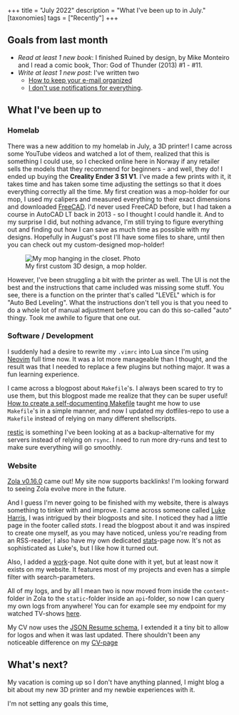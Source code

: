 +++
title = "July 2022"
description = "What I've been up to in July."
[taxonomies]
tags = ["Recently"]
+++

## Goals from last month

- _Read at least 1 new book_: I finished Ruined by design, by Mike Monteiro and
  I read a comic book, Thor: God of Thunder (2013) #1 - #11.
- _Write at least 1 new post_: I've written two
  - [How to keep your e-mail organized][howtoemail]
  - [I don't use notifications for everything][notifications].

## What I've been up to

### Homelab

There was a new addition to my homelab in July, a 3D printer! I came across some
YouTube videos and watched a lot of them, realized that this is something I
could use, so I checked online here in Norway if any retailer sells the models
that they recommend for beginners - and well, they do! I ended up buying the
**Creality Ender 3 S1 V1**. I've made a few prints with it, it takes time and
has taken some time adjusting the settings so that it does everything correctly
all the time. My first creation was a mop-holder for our mop, I used my calipers
and measured everything to their exact dimensions and downloaded
[FreeCAD][freecad]. I'd never used FreeCAD before, but I had taken a course in
AutoCAD LT back in 2013 - so I thought I could handle it. And to my surprise I
did, but nothing advance, I'm still trying to figure everything out and finding
out how I can save as much time as possible with my designs. Hopefully in
August's post I'll have some files to share, until then you can check out my
custom-designed mop-holder!

<figure>
  <img
    src="/img/blog/2022-08-01-2022-july-recently/mop_overview.jpeg"
    alt="My mop hanging in the closet. Photo">
  <figcaption>
    My first custom 3D design, a mop holder.
  </figcaption>
</figure>

However, I've been struggling a bit with the printer as well. The UI is not the
best and the instructions that came included was missing some stuff. You see,
there is a function on the printer that's called "LEVEL" which is for "Auto Bed
Leveling". What the instructions don't tell you is that you need to do a whole
lot of manual adjustment before you can do this so-called "auto" thingy. Took me
awhile to figure that one out.

### Software / Development

I suddenly had a desire to rewrite my `.vimrc` into Lua since I'm using
[Neovim][nvim] full time now. It was a lot more manageable than I thought, and
the result was that I needed to replace a few plugins but nothing major. It was
a fun learning experience.

I came across a blogpost about `Makefile`'s. I always been scared to try to use
them, but this blogpost made me realize that they can be super useful! [How to
create a self-documenting Makefile][makefile_blogpost] taught me how to use
`Makefile`'s in a simple manner, and now I updated my dotfiles-repo to use a
`Makefile` instead of relying on many different shellscripts.

[restic][restic] is something I've been looking at as a backup-alternative for
my servers instead of relying on `rsync`. I need to run more dry-runs and test
to make sure everything will go smoothly.

### Website

[Zola v0.16.0][zola-release] came out! My site now supports backlinks! I'm
looking forward to seeing Zola evolve more in the future.

And I guess I'm never going to be finished with my website, there is always
something to tinker with and improve. I came across someone called [Luke
Harris][lukeharris], I was intrigued by their blogposts and site. I noticed they
had a little page in the footer called _stats_. I read the blogpost about it and
was inspired to create one myself, as you may have noticed, unless you're
reading from an RSS-reader, I also have my own dedicated
[stats](@/stats.md)-page now. It's not as sophisticated as Luke's, but I like
how it turned out.

Also, I added a [work][work]-page. Not quite done with it yet, but at least now
it exists on my website. It features most of my projects and even has a simple
filter with search-parameters.

All of my logs, and by all I mean two is now moved from inside the
`content`-folder in Zola to the `static`-folder inside an `api`-folder, so now I
can query my own logs from anywhere! You can for example see my endpoint for my
watched TV-shows [here][api-endpoint].

My CV now uses the [JSON Resume schema][jsonresume], I extended it a tiny bit to
allow for logos and when it was last updated. There shouldn't been any
noticeable difference on my [CV-page][cv]

## What's next?

My vacation is coming up so I don't have anything planned, I might blog a bit
about my new 3D printer and my newbie experiences with it.

I'm not setting any goals this time,

[howtoemail]: @/blog/2022-07-11-organized-email.md
[notifications]:
  @/blog/2022-07-14-why-i-dont-use-notifications-for-everything.md
[freecad]: https://www.freecad.org
[nvim]: https://neovim.io/
[lukeharris]: https://www.lkhrs.com/
[api-endpoint]: /api/tv_shows.json
[makefile_blogpost]:
  https://victoria.dev/blog/how-to-create-a-self-documenting-makefile/
[restic]: https://restic.net/
[zola-release]: https://github.com/getzola/zola/releases/tag/v0.16.0
[work]: @/work/index.md
[jsonresume]: https://jsonresume.org/schema/
[cv]: @/about/cv/index.md
